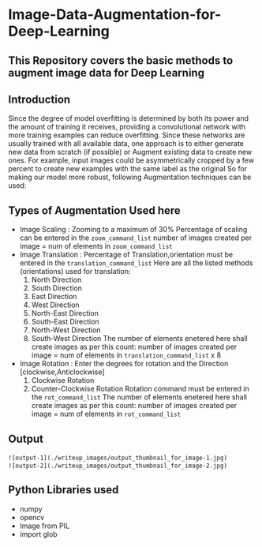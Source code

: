 # Image-Data-Augmentation-for-Deep-Learning

This Repository covers the basic methods to augment image data for Deep Learning
---

## Introduction
Since the degree of model overfitting is determined by both its power and the amount of training it receives, providing a convolutional
network with more training examples can reduce overfitting. Since these networks are usually trained with all available data, one approach
is to either generate new data from scratch (if possible) or Augment existing data to create new ones. For example, input images could be
asymmetrically cropped by a few percent to create new examples with the same label as the original
So for making our model more robust, following Augmentation techniques can be used:

## Types of Augmentation Used here
* Image Scaling : Zooming to a maximum of 30%
Percentage of scaling can be entered in  the `zoom_command_list`
number of images created per image = num of elements in `zoom_command_list`
* Image Translation : Percentage of Translation,orientation must be entered in  the `translation_command_list`
Here are all the listed methods (orientations) used for translation:
    1. North Direction
    2. South Direction
    3. East Direction
    4. West Direction
    5. North-East Direction
    6. South-East Direction
    7. North-West Direction
    8. South-West Direction
The number of elements enetered here shall create images as per this count:
number of images created per image = num of elements in `translation_command_list` x 8 
* Image Rotation : Enter the degrees for rotation and the Direction [clockwise,Anticlockwise]
    1. Clockwise Rotation
    2. Counter-Clockwise Rotation
Rotation command must be entered in  the `rot_command_list`
The number of elements enetered here shall create images as per this count:
number of images created per image = num of elements in `rot_command_list`

## Output
    ![output-1](./writeup_images/output_thumbnail_for_image-1.jpg)
    ![output-2](./writeup_images/output_thumbnail_for_image-2.jpg)
## Python Libraries used    
* numpy
* opencv
* Image from PIL
* import glob
